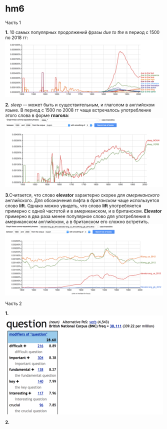 # hm6

Часть 1

**1.** 10 самых популярных продолжений фразы *due to the* в период c 1500 по 2018 гг: 
![](https://github.com/ssmalysheva/hm6/blob/master/Снимок%20экрана%202018-04-06%20в%2011.33.08.png)

**2.** *sleep* -- может быть и существительным, и глаголом в английском языке. В период с 1500 по 2008 гг чаще встречалось употребление этого слова в форме **глагола**: 
![](https://github.com/ssmalysheva/hm6/blob/master/Снимок%20экрана%202018-04-06%20в%2011.47.47.png)

**3**.Считается, что слово **elevator** характерно скорее для *американского* английского. Для обозначения лифта в *британском* чаще используется слово **lift**.
Однако можно увидеть, что слово **lift** употребляется примерно с одной частотой и в американском, и в британском. **Elevator** примерно в два раза менее популярное слово для употребления в американском английском, а в британском его сложно встретить. 
![](https://github.com/ssmalysheva/hm6/blob/master/Снимок%20экрана%202018-04-09%20в%2019.36.56.png)


Часть 2

**1.** 
![](https://github.com/ssmalysheva/hm6/blob/master/Снимок%20экрана%202018-04-09%20в%2019.54.18.png)

**2.**



